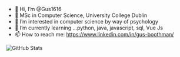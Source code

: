 - 👋 Hi, I’m @Gus1616
- 🌱 MSc in Computer Science, University College Dublin
- 👀 I’m interested in computer science by way of psychology
- 🌱 I’m currently learning ...python, java, javascript, sql, Vue Js
- 📫 How to reach me: https://www.linkedin.com/in/gus-boothman/

![GitHub Stats](https://github-readme-stats.vercel.app/api?username=Gus1616&theme=radical)


<!---
Gus1616/Gus1616 is a ✨ special ✨ repository because its `README.md` (this file) appears on your GitHub profile.
You can click the Preview link to take a look at your changes.
--->
